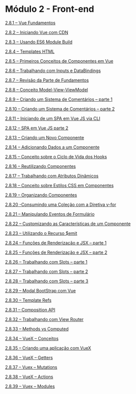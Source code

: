 # Módulo 2 - Front-end
[2.8.1 – Vue Fundamentos](/vue/marckdow/aula-2.8.1.md)

[2.8.2 – Iniciando Vue com CDN](/vue/marckdow/aula-2.8.2.md)

[2.8.3 – Usando ES6 Module Build](/vue/marckdow/aula-2.8.3.md)

[2.8.4 – Templates HTML](/vue/marckdow/aula-2.8.4.md)

[2.8.5 – Primeiros Conceitos de Componentes em Vue](/vue/marckdow/aula-2.8.5.md)

[2.8.6 – Trabalhando com Inputs e DataBindings](/vue/marckdow/aula-2.8.6.md)

[2.8.7 – Revisão da Parte de Fundamentos](/vue/marckdow/aula-2.8.7.md)

[2.8.8 – Conceito Model-View-ViewModel](/vue/marckdow/aula-2.8.8.md)

[2.8.9 – Criando um Sistema de Comentários – parte 1](/vue/marckdow/aula-2.8.9.md)

[2.8.10 – Criando um Sistema de Comentários – parte 2](/vue/marckdow/aula-2.8.10.md)

[2.8.11 – Iniciando de um SPA em Vue JS via CLI](/vue/marckdow/aula-2.8.11.md)

[2.8.12 – SPA em Vue JS parte 2](/vue/marckdow/aula-2.8.12.md)

[2.8.13 – Criando um Novo Componente](/vue/marckdow/aula-2.8.13.md)

[2.8.14 – Adicionando Dados a um Componente](/vue/marckdow/aula-2.8.14.md)

[2.8.15 – Conceito sobre o Ciclo de Vida dos Hooks](/vue/marckdow/aula-2.8.15.md)

[2.8.16 – Reutilizando Componentes](/vue/marckdow/aula-2.8.16.md)

[2.8.17 – Trabalhando com Atributos Dinâmicos](/vue/marckdow/aula-2.8.17.md)

[2.8.18 – Conceito sobre Estilos CSS em Componentes](/vue/marckdow/aula-2.8.18.md)

[2.8.19 – Organizando Componentes](/vue/marckdow/aula-2.8.19.md)

[2.8.20 -Consumindo uma Coleção com a Diretiva v-for](/vue/marckdow/aula-2.8.20.md)

[2.8.21 – Manipulando Eventos de Formulário](/vue/marckdow/aula-2.8.21.md)

[2.8.22 – Customizando as Características de um Componente](/vue/marckdow/aula-2.8.22.md)

[2.8.23 – Utilizando o Recurso $emit](/vue/marckdow/aula-2.8.23.md)

[2.8.24 – Funções de Renderização e JSX – parte 1](/vue/marckdow/aula-2.8.24.md)

[2.8.25 – Funções de Renderização e JSX – parte 2](/vue/marckdow/aula-2.8.25.md)

[2.8.26 – Trabalhando com Slots – parte 1](/vue/marckdow/aula-2.8.26.md)

[2.8.27 – Trabalhando com Slots – parte 2](/vue/marckdow/aula-2.8.27.md)

[2.8.28 – Trabalhando com Slots – parte 3](/vue/marckdow/aula-2.8.28.md)

[2.8.29 – Modal BootStrap com Vue](/vue/marckdow/aula-2.8.29.md)

[2.8.30 – Template Refs](/vue/marckdow/aula-2.8.30.md)

[2.8.31 – Composition API](/vue/marckdow/aula-2.8.31.md)

[2.8.32 – Trabalhando com View Router](/vue/marckdow/aula-2.8.32.md)

[2.8.33 – Methods vs Computed](/vue/marckdow/aula-2.8.33.md)

[2.8.34 – VueX – Conceitos](/vue/marckdow/aula-2.8.34.md)

[2.8.35 – Criando uma aplicação com VueX]()

[2.8.36 – VueX – Getters]()

[2.8.37 – Vuex – Mutations]()

[2.8.38 – VueX – Actions]()

[2.8.39 – Vuex – Modules]()

